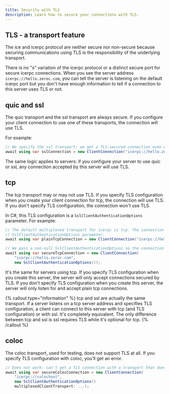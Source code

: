```yaml
---
title: Security with TLS
description: Learn how to secure your connections with TLS.
---
```




## TLS - a transport feature

The ice and icerpc protocol are neither secure nor non-secure because securing communications using TLS is the
responsibility of the underlying transport.

There is no "s" variation of the icerpc protocol or a distinct secure port for secure icerpc connections. When you see
the server address `icerpc://hello.zeroc.com`, you can tell the server is listening on the default icerpc port but you
don't have enough information to tell if a connection to this server uses TLS or not.

## quic and ssl

The quic transport and the ssl transport are always secure. If you configure your client connection to use one of these
transports, the connection will use TLS.

For example:

```csharp
// We specify the ssl transport: we get a TLS-secured connection even without any additional parameter.
await using var sslConnection = new ClientConnection("icerpc://hello.zeroc.com?transport=ssl");
```

The same logic applies to servers: if you configure your server to use quic or ssl, any connection accepted by this
server will use TLS.

## tcp

The tcp transport may or may not use TLS. If you specify TLS configuration when you create your client connection for
tcp, the connection will use TLS. If you don't specify TLS configuration, the connection won't use TLS.

In C#, this TLS configuration is a `SslClientAuthenticationOptions` parameter. For example:

```csharp
// The default multiplexed transport for icerpc is tcp. The connection does not use TLS since we don't pass a
// SslClientAuthenticationOptions parameter.
await using var plainTcpConnection = new ClientConnection("icerpc://hello.zeroc.com");

// We pass a non-null SslClientAuthenticationOptions so the connection uses TLS.
await using var secureTcpConnection = new ClientConnection(
    "icerpc://hello.zeroc.com",
    new SslClientAuthenticationOptions());
```

It's the same for servers using tcp. If you specify TLS configuration when you create this server, the server will only
accept connections secured by TLS. If you don't specify TLS configuration when you create this server, the server will
only listen for and accept plain tcp connections.

{% callout type="information" %}
tcp and ssl are actually the same transport. If a server listens on a tcp server address and specifies TLS
configuration, a client can connect to this server with tcp (and TLS configuration) or with ssl. It's completely
equivalent. The only difference between tcp and ssl is ssl requires TLS while it's optional for tcp.
{% /callout %}

## coloc

The coloc transport, used for testing, does not support TLS at all. If you specify TLS configuration with coloc, you'll
get an error.

```csharp
// Does not work: can't get a TLS connection with a transport that doesn't support TLS.
await using var secureColocConnection = new ClientConnection(
    "icerpc://colochost",
    new SslClientAuthenticationOptions()
    multiplexedClientTransport: ...);
```
